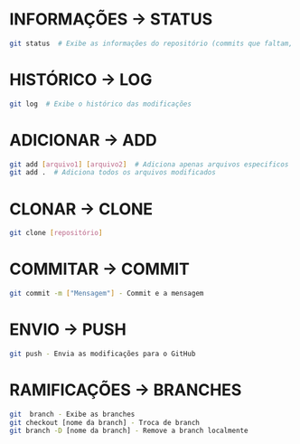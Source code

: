 # INFORMAÇÕES -> STATUS
``` bash
git status  # Exibe as informações do repositório (commits que faltam, pushs, branch tual, etc)
```

# HISTÓRICO -> LOG
``` bash
git log  # Exibe o histórico das modificações
```

# ADICIONAR -> ADD
``` bash
git add [arquivo1] [arquivo2]  # Adiciona apenas arquivos especificos
git add .  # Adiciona todos os arquivos modificados
```

# CLONAR -> CLONE
``` bash
git clone [repositório]
```

# COMMITAR -> COMMIT
``` bash
git commit -m ["Mensagem"] - Commit e a mensagem
```

# ENVIO -> PUSH
``` bash
git push - Envia as modificações para o GitHub
```

# RAMIFICAÇÕES -> BRANCHES
``` bash
git  branch - Exibe as branches
git checkout [nome da branch] - Troca de branch
git branch -D [nome da branch] - Remove a branch localmente
```
